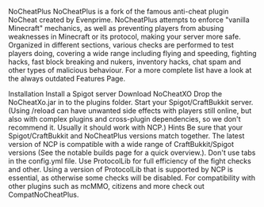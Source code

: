 NoCheatPlus
NoCheatPlus is a fork of the famous anti-cheat plugin NoCheat created by Evenprime. NoCheatPlus attempts to enforce "vanilla Minecraft" mechanics, as well as preventing players from abusing weaknesses in Minecraft or its protocol, making your server more safe. Organized in different sections, various checks are performed to test players doing, covering a wide range including flying and speeding, fighting hacks, fast block breaking and nukers, inventory hacks, chat spam and other types of malicious behaviour. For a more complete list have a look at the always outdated Features Page.

Installation
Install a Spigot server
Download NoCheatXO
Drop the NoCheatXo.jar in to the plugins folder.
Start your Spigot/CraftBukkit server. (Using /reload can have unwanted side effects with players still online, but also with complex plugins and cross-plugin dependencies, so we don't recommend it. Usually it should work with NCP.)
Hints
Be sure that your Spigot/CraftBukkit and NoCheatPlus versions match together. The latest version of NCP is compatible with a wide range of CraftBukkit/Spigot versions (See the notable builds page for a quick overview.).
Don't use tabs in the config.yml file.
Use ProtocolLib for full efficiency of the fight checks and other. Using a version of ProtocolLib that is supported by NCP is essential, as otherwise some checks will be disabled.
For compatibility with other plugins such as mcMMO, citizens and more check out CompatNoCheatPlus.
